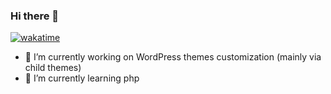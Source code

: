 ### Hi there 👋

[![wakatime](https://wakatime.com/badge/user/abbec783-d621-4486-8bc3-6a065ee4e542.svg)](https://wakatime.com/@abbec783-d621-4486-8bc3-6a065ee4e542)

- 🔭 I’m currently working on WordPress themes customization (mainly via child themes)
- 🌱 I’m currently learning php
<!--
**ironicmoka/ironicmoka** is a ✨ _special_ ✨ repository because its `README.md` (this file) appears on your GitHub profile.

Here are some ideas to get you started:

- 🔭 I’m currently working on ...
- 🌱 I’m currently learning ...
- 👯 I’m looking to collaborate on ...
- 🤔 I’m looking for help with ...
- 💬 Ask me about ...
- 📫 How to reach me: ...
- 😄 Pronouns: ...
- ⚡ Fun fact: ...
-->
